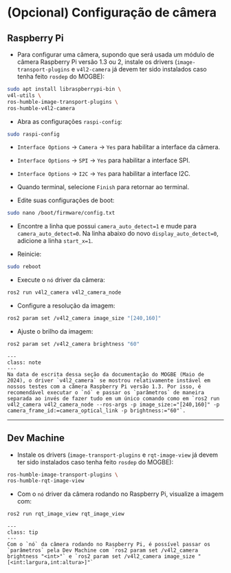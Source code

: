 # (Opcional) Configuração de câmera

## Raspberry Pi

- Para configurar uma câmera, supondo que será usada um módulo de câmera Raspberry Pi versão 1.3 ou 2, instale os drivers (`image-transport-plugins` e `v4l2-camera` já devem ter sido instalados caso tenha feito `rosdep` do MOGBE):

```bash
sudo apt install libraspberrypi-bin \
v4l-utils \
ros-humble-image-transport-plugins \
ros-humble-v4l2-camera
```

- Abra as configurações `raspi-config`:

```bash
sudo raspi-config
```

- `Interface Options` -> `Camera` -> `Yes` para habilitar a interface da câmera.

- `Interface Options` -> `SPI` -> `Yes` para habilitar a interface SPI.

- `Interface Options` -> `I2C` -> `Yes` para habilitar a interface I2C.

- Quando terminal, selecione `Finish` para retornar ao terminal.

- Edite suas configurações de boot:

```bash
sudo nano /boot/firmware/config.txt
```

- Encontre a linha que possui `camera_auto_detect=1` e mude para `camera_auto_detect=0`. Na linha abaixo do novo `display_auto_detect=0`, adicione a linha `start_x=1`.

- Reinicie:

```bash
sudo reboot
```

- Execute o `nó` driver da câmera:

```bash
ros2 run v4l2_camera v4l2_camera_node
```

- Configure a resolução da imagem:

```bash
ros2 param set /v4l2_camera image_size "[240,160]"

```

- Ajuste o brilho da imagem:

```bash
ros2 param set /v4l2_camera brightness "60"
```

```{admonition} Nota
---
class: note
---
Na data de escrita dessa seção da documentação do MOGBE (Maio de 2024), o driver `v4l2_camera` se mostrou relativamente instável em nossos testes com a câmera Raspberry Pi versão 1.3. Por isso, é recomendável executar o `nó` e passar os `parâmetros` de maneira separada ao invés de fazer tudo em um único comando como em `ros2 run v4l2_camera v4l2_camera_node --ros-args -p image_size:="[240,160]" -p camera_frame_id:=camera_optical_link -p brightness:="60"`.
```

---

## Dev Machine

- Instale os drivers (`image-transport-plugins` e `rqt-image-view` já devem ter sido instalados caso tenha feito `rosdep` do MOGBE):

```bash
ros-humble-image-transport-plugins \
ros-humble-rqt-image-view
```

- Com o `nó` driver da câmera rodando no Raspberry Pi, visualize a imagem com:

 ```bash
ros2 run rqt_image_view rqt_image_view 
```

```{admonition} Dica
---
class: tip
---
Com o `nó` da câmera rodando no Raspberry Pi, é possível passar os `parâmetros` pela Dev Machine com `ros2 param set /v4l2_camera brightness "<int>"` e `ros2 param set /v4l2_camera image_size "[<int:largura,int:altura>]"`
```
